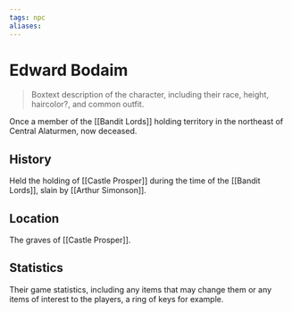 ```yaml
---
tags: npc
aliases:
---
```

# Edward Bodaim

> Boxtext description of the character, including their race, height, haircolor?, and common outfit.

Once a member of the [[Bandit Lords]] holding territory in the northeast of Central Alaturmen, now deceased.

## History
Held the holding of [[Castle Prosper]] during the time of the [[Bandit Lords]], slain by [[Arthur Simonson]].

## Location
The graves of [[Castle Prosper]].

## Statistics
Their game statistics, including any items that may change them or any items of interest to the players, a ring of keys for example.